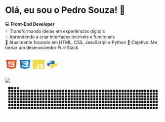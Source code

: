 # Olá, eu sou o Pedro Souza! 👋  

💻 **Front-End Developer**  
✨ Transformando ideias em experiências digitais    
💡 Aprendendo a criar interfaces incríveis e funcionais  
🌱 Atualmente focando em HTML, CSS, JavaScript e Python
🎯 Objetivo: Me tornar um desenvolvedor Full-Stack 

<div style="display: inline_block"><br>
  <img align="center" alt="HTML5" height="30" width="40" src="https://raw.githubusercontent.com/devicons/devicon/master/icons/html5/html5-original.svg">
  <img align="center" alt="CSS3" height="30" width="40" src="https://raw.githubusercontent.com/devicons/devicon/master/icons/css3/css3-original.svg">
  <img align="center" alt="JavaScript" height="30" width="40" src="https://raw.githubusercontent.com/devicons/devicon/master/icons/javascript/javascript-plain.svg">
  <img align="center" alt="Python" height="30" width="40" src="https://raw.githubusercontent.com/devicons/devicon/master/icons/python/python-original.svg">
  <!-- Adicione mais ícones se desejar (ex: React, Git) -->
</div>

##


<div> 
  <a href="https://www.linkedin.com/in/pedro-alves-9b3425307/" target="_blank">
    <img src="https://img.shields.io/badge/-LinkedIn-%230077B5?style=for-the-badge&logo=linkedin&logoColor=white" target="_blank">
  </a>
</div>

<picture align="center">
  <source media="(prefers-color-scheme: dark)" srcset="https://raw.githubusercontent.com/ipedrosouzza/ipedrosouzza/output/github-contribution-grid-snake-dark.svg">
  <source media="(prefers-color-scheme: light)" srcset="https://raw.githubusercontent.com/ipedrosouzza/ipedrosouzza/output/github-contribution-grid-snake-dark.svg">
  <img align="center" alt="github contribution grid snake animation" src="https://raw.githubusercontent.com/ipedrosouzza/ipedrosouzza/output/github-contribution-grid-snake.svg">
</picture>



